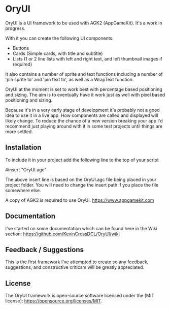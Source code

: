 # OryUI
OryUI is a UI framework to be used with AGK2 (AppGameKit). It's a work in progress.

With it you can create the following UI components:

* Buttons
* Cards (Simple cards, with title and subtitle)
* Lists (1 or 2 line lists with left and right text, and left thumbnail images if required)

It also contains a number of sprite and text functions including a number of 'pin sprite to' and 'pin text to', as well as a WrapText function.

OryUI at the moment is set to work best with percentage based positioning and sizing. The aim is to eventually have it work just as well with pixel based positioning and sizing.

Because it's in a very early stage of development it's probably not a good idea to use it in a live app. How components are called and displayed will likely change. To reduce the chance of a new version breaking your app I'd recommend just playing around with it in some test projects until things are more settled.

## Installation
To include it in your project add the following line to the top of your script

#insert "OryUI.agc"

The above insert line is based on the OryUI.agc file being placed in your project folder. You will need to change the insert path if you place the file somewhere else.

A copy of AGK2 is required to use OryUI. https://www.appgamekit.com

## Documentation
I've started on some documentation which can be found here in the Wiki section: https://github.com/KevinCrossDCL/OryUI/wiki

## Feedback / Suggestions
This is the first framework I've attempted to create so any feedback, suggestions, and constructive criticsm will be greatly appreciated.

## License
The OryUI framework is open-source software licensed under the [MIT license]: https://opensource.org/licenses/MIT.
